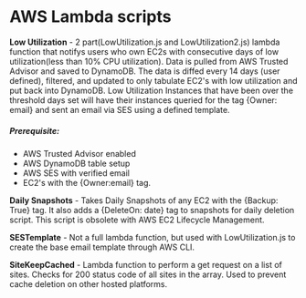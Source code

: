 # AWS Lambda scripts #

**Low Utilization** - 2 part(LowUtilization.js and LowUtilization2.js) lambda function that notifys users who own EC2s with consecutive days of low utilization(less than 10% CPU utilization).  Data is pulled from AWS Trusted Advisor and saved to DynamoDB. The data is diffed every 14 days (user defined), filtered, and updated to only tabulate EC2's with low utilization and put back into DynamoDB.  Low Utilization Instances that have been over the threshold days set will have their instances queried for the tag {Owner: email} and sent an email via SES using a defined template.

##### Prerequisite: #####
 - AWS Trusted Advisor enabled
 - AWS DynamoDB table setup
 - AWS SES with verified email
 - EC2's with the {Owner:email} tag.

**Daily Snapshots** - Takes Daily Snapshots of any EC2 with the {Backup: True} tag. It also adds a {DeleteOn: date} tag to snapshots for daily deletion script.  This script is obsolete with AWS EC2 Lifecycle Management.

**SESTemplate** - Not a full lambda function, but used with LowUtilization.js to create the base email template through AWS CLI.

**SiteKeepCached** - Lambda function to perform a get request on a list of sites.  Checks for 200 status code of all sites in the array.  Used to prevent cache deletion on other hosted platforms.
